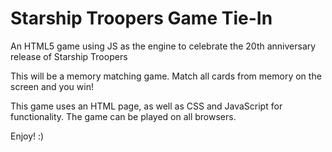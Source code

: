 # Starship Troopers Game Tie-In
An HTML5 game using JS as the engine to celebrate the 20th anniversary release of Starship Troopers

This will be a memory matching game. Match all cards from memory on the screen and you win!

This game uses an HTML page, as well as CSS and JavaScript for functionality. The game can be played on all browsers.

Enjoy! :)
